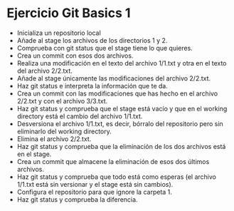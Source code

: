 # Ejercicio Git Basics 1
-   Inicializa un repositorio local
-   Añade al stage los archivos de los directorios 1 y 2.
-   Comprueba con git status que el stage tiene lo que quieres.
-   Crea un commit con esos dos archivos.
-   Realiza una modificación en el texto del archivo 1/1.txt y otra en el texto del archivo 2/2.txt.
-   Añade al stage únicamente las modificaciones del archivo 2/2.txt.
-   Haz git status e interpreta la información que te da.
-   Crea un commit con las modificaciones que has hecho en el archivo 2/2.txt y con el archivo 3/3.txt.
-   Haz git status y comprueba que el stage está vacío y que en el working directory está el cambio del archivo 1/1.txt.
-   Desversiona el archivo 1/1.txt, es decir, bórralo del repositorio pero sin eliminarlo del working directory.
-   Elimina el archivo 2/2.txt.
-   Haz git status y comprueba que la eliminación de los dos archivos está en el stage.
-   Crea un commit que almacene la eliminación de esos dos últimos archivos.
-   Haz git status y comprueba que todo está como esperas (el archivo 1/1.txt está sin versionar y el stage está sin cambios).
-   Configura el repositorio para que ignore la carpeta 1.
-   Haz git status y comprueba la diferencia.
